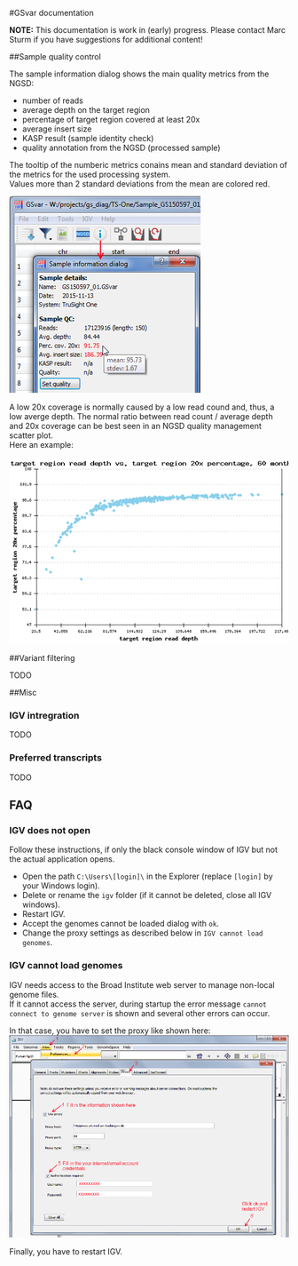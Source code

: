 #GSvar documentation

**NOTE:** This documentation is work in (early) progress. Please contact Marc Sturm if you have suggestions for additional content!

##Sample quality control

The sample information dialog shows the main quality metrics from the NGSD:

* number of reads
* average depth on the target region
* percentage of target region covered at least 20x
* average insert size
* KASP result (sample identity check)
* quality annotation from the NGSD (processed sample)

The tooltip of the numberic metrics conains mean and standard deviation of the metrics for the used processing system.   
Values more than 2 standard deviations from the mean are colored red.  

![alt text](qc1.png)

A low 20x coverage is normally caused by a low read cound and, thus, a low averge depth.
The normal ratio between read count / average depth and 20x coverage can be best seen in an NGSD quality management scatter plot.  
Here an example:

![alt text](qc2.png)


##Variant filtering

TODO

##Misc

### IGV intregration

TODO

### Preferred transcripts

TODO

## FAQ


### IGV does not open
Follow these instructions, if only the black console window of IGV but not the actual application opens.

 - Open the path `C:\Users\[login]\` in the Explorer (replace `[login]` by your Windows login).
 - Delete or rename the `igv` folder (if it cannot be deleted, close all IGV windows).
 - Restart IGV.
 - Accept the genomes cannot be loaded dialog with `ok`.
 - Change the proxy settings as described below in `IGV cannot load genomes`.

### IGV cannot load genomes
IGV needs access to the Broad Institute web server to manage non-local genome files.  
If it cannot access the server, during startup the error message `cannot connect to genome server` is shown and several other errors can occur.

In that case, you have to set the proxy like shown here:
![alt text](igv_proxy.png)

Finally, you have to restart IGV.



